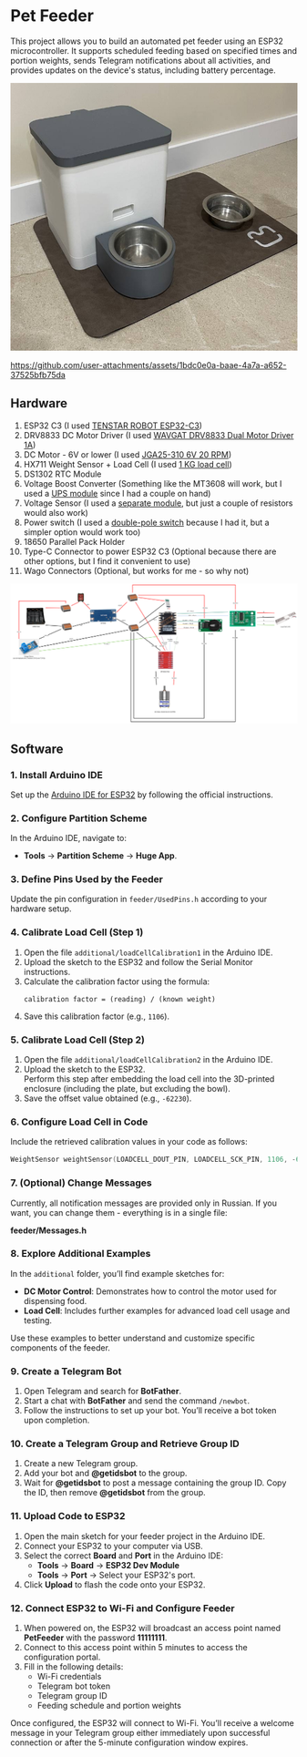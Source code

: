 # Pet Feeder

This project allows you to build an automated pet feeder using an ESP32 microcontroller. It supports scheduled feeding based on specified times and portion weights, sends Telegram notifications about all activities, and provides updates on the device's status, including battery percentage.

![main.jpg](media/main.jpg)

https://github.com/user-attachments/assets/1bdc0e0a-baae-4a7a-a652-37525bfb75da

## Hardware

1. ESP32 C3 (I used [TENSTAR ROBOT ESP32-C3](https://sl.aliexpress.ru/p?key=hEJPGh3))
2. DRV8833 DC Motor Driver (I used [WAVGAT DRV8833 Dual Motor Driver 1A](https://sl.aliexpress.ru/p?key=jnJPG1g))
3. DC Motor - 6V or lower (I used [JGA25-310 6V 20 RPM](https://sl.aliexpress.ru/p?key=jvJPGnO))
4. HX711 Weight Sensor + Load Cell (I used [1 KG load cell](https://sl.aliexpress.ru/p?key=o0JPGWY))
5. DS1302 RTC Module
6. Voltage Boost Converter (Something like the MT3608 will work, but I used a [UPS module](https://sl.aliexpress.ru/p?key=qwMPGBO) since I had a couple on hand)
7. Voltage Sensor (I used a [separate module](https://sl.aliexpress.ru/p?key=GOMPG0S), but just a couple of resistors would also work)
8. Power switch (I used a [double-pole switch](https://sl.aliexpress.ru/p?key=SGMPGXe) because I had it, but a simpler option would work too)
9. 18650 Parallel Pack Holder
10. Type-C Connector to power ESP32 C3 (Optional because there are other options, but I find it convenient to use)
11. Wago Connectors (Optional, but works for me - so why not)

![feeder.drawio.png](media/feeder.drawio.png)

## Software

### 1. Install Arduino IDE
Set up the [Arduino IDE for ESP32](https://docs.espressif.com/projects/arduino-esp32/en/latest/installing.html) by following the official instructions.

### 2. Configure Partition Scheme
In the Arduino IDE, navigate to:
- **Tools** -> **Partition Scheme** -> **Huge App**.

### 3. Define Pins Used by the Feeder
Update the pin configuration in `feeder/UsedPins.h` according to your hardware setup.

### 4. Calibrate Load Cell (Step 1)
1. Open the file `additional/loadCellCalibration1` in the Arduino IDE.
2. Upload the sketch to the ESP32 and follow the Serial Monitor instructions.
3. Calculate the calibration factor using the formula:
   ```
   calibration factor = (reading) / (known weight)
   ```  
4. Save this calibration factor (e.g., `1106`).

### 5. Calibrate Load Cell (Step 2)
1. Open the file `additional/loadCellCalibration2` in the Arduino IDE.
2. Upload the sketch to the ESP32.  
   Perform this step after embedding the load cell into the 3D-printed enclosure (including the plate, but excluding the bowl).
3. Save the offset value obtained (e.g., `-62230`).

### 6. Configure Load Cell in Code
Include the retrieved calibration values in your code as follows:
```cpp
WeightSensor weightSensor(LOADCELL_DOUT_PIN, LOADCELL_SCK_PIN, 1106, -62230);
```

### 7. (Optional) Change Messages

Currently, all notification messages are provided only in Russian. If you want, you can change them - everything is in a single file:

**feeder/Messages.h**

### 8. Explore Additional Examples
In the `additional` folder, you’ll find example sketches for:
- **DC Motor Control**: Demonstrates how to control the motor used for dispensing food.
- **Load Cell**: Includes further examples for advanced load cell usage and testing.

Use these examples to better understand and customize specific components of the feeder.

### 9. Create a Telegram Bot
1. Open Telegram and search for **BotFather**.
2. Start a chat with **BotFather** and send the command `/newbot`.
3. Follow the instructions to set up your bot. You’ll receive a bot token upon completion.

### 10. Create a Telegram Group and Retrieve Group ID
1. Create a new Telegram group.
2. Add your bot and **@getidsbot** to the group.
3. Wait for **@getidsbot** to post a message containing the group ID. Copy the ID, then remove **@getidsbot** from the group.

### 11. Upload Code to ESP32
1. Open the main sketch for your feeder project in the Arduino IDE.
2. Connect your ESP32 to your computer via USB.
3. Select the correct **Board** and **Port** in the Arduino IDE:
   - **Tools** -> **Board** -> **ESP32 Dev Module**
   - **Tools** -> **Port** -> Select your ESP32's port.
4. Click **Upload** to flash the code onto your ESP32.

### 12. Connect ESP32 to Wi-Fi and Configure Feeder
1. When powered on, the ESP32 will broadcast an access point named **PetFeeder** with the password **11111111**.
2. Connect to this access point within 5 minutes to access the configuration portal.
3. Fill in the following details:
   - Wi-Fi credentials
   - Telegram bot token
   - Telegram group ID
   - Feeding schedule and portion weights

Once configured, the ESP32 will connect to Wi-Fi. You’ll receive a welcome message in your Telegram group either immediately upon successful connection or after the 5-minute configuration window expires.
